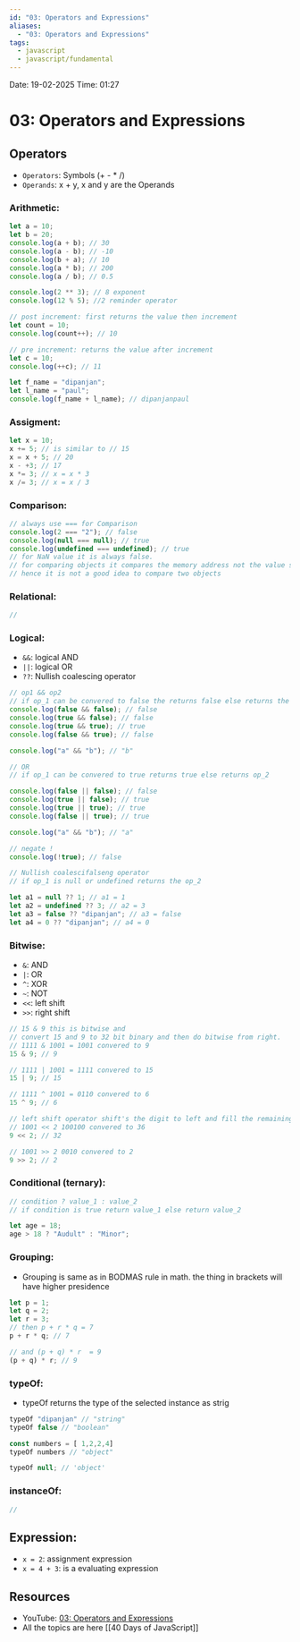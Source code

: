 ```yaml
---
id: "03: Operators and Expressions"
aliases:
  - "03: Operators and Expressions"
tags:
  - javascript
  - javascript/fundamental
---
```


Date: 19-02-2025
Time: 01:27

# 03: Operators and Expressions

## Operators

- `Operators`: Symbols (+ - \* /)
- `Operands`: x + y, x and y are the Operands

### Arithmetic:

```javascript
let a = 10;
let b = 20;
console.log(a + b); // 30
console.log(a - b); // -10
console.log(b + a); // 10
console.log(a * b); // 200
console.log(a / b); // 0.5

console.log(2 ** 3); // 8 exponent
console.log(12 % 5); //2 reminder operator

// post increment: first returns the value then increment
let count = 10;
console.log(count++); // 10

// pre increment: returns the value after increment
let c = 10;
console.log(++c); // 11

let f_name = "dipanjan";
let l_name = "paul";
console.log(f_name + l_name); // dipanjanpaul
```

### Assigment:

```javascript
let x = 10;
x += 5; // is similar to // 15
x = x + 5; // 20
x - +3; // 17
x *= 3; // x = x * 3
x /= 3; // x = x / 3
```

### Comparison:

```javascript
// always use === for Comparison
console.log(2 === "2"); // false
console.log(null === null); // true
console.log(undefined === undefined); // true
// for NaN value it is always false.
// for comparing objects it compares the memory address not the value stored in
// hence it is not a good idea to compare two objects
```

### Relational:

```javascript
//
```

### Logical:

- `&&`: logical AND
- `||`: logical OR
- `??`: Nullish coalescing operator

```javascript
// op1 && op2
// if op_1 can be convered to false the returns false else returns the op_2
console.log(false && false); // false
console.log(true && false); // false
console.log(true && true); // true
console.log(false && true); // false

console.log("a" && "b"); // "b"

// OR
// if op_1 can be convered to true returns true else returns op_2

console.log(false || false); // false
console.log(true || false); // true
console.log(true || true); // true
console.log(false || true); // true

console.log("a" && "b"); // "a"

// negate !
console.log(!true); // false

// Nullish coalescifalseng operator
// if op_1 is null or undefined returns the op_2

let a1 = null ?? 1; // a1 = 1
let a2 = undefined ?? 3; // a2 = 3
let a3 = false ?? "dipanjan"; // a3 = false
let a4 = 0 ?? "dipanjan"; // a4 = 0
```

### Bitwise:

- `&`: AND
- `|`: OR
- `^`: XOR
- `~`: NOT
- `<<`: left shift
- `>>`: right shift

```javascript
// 15 & 9 this is bitwise and
// convert 15 and 9 to 32 bit binary and then do bitwise from right.
// 1111 & 1001 = 1001 convered to 9
15 & 9; // 9

// 1111 | 1001 = 1111 convered to 15
15 | 9; // 15

// 1111 ^ 1001 = 0110 convered to 6
15 ^ 9; // 6

// left shift operator shift's the digit to left and fill the remaining with 0
// 1001 << 2 100100 convered to 36
9 << 2; // 32

// 1001 >> 2 0010 convered to 2
9 >> 2; // 2
```

### Conditional (ternary):

```javascript
// condition ? value_1 : value_2
// if condition is true return value_1 else return value_2

let age = 18;
age > 18 ? "Audult" : "Minor";
```

### Grouping:

- Grouping is same as in BODMAS rule in math. the thing in brackets will have higher presidence

```javascript
let p = 1;
let q = 2;
let r = 3;
// then p + r * q = 7
p + r * q; // 7

// and (p + q) * r  = 9
(p + q) * r; // 9
```

### typeOf:

- typeOf returns the type of the selected instance as strig

```javascript
typeOf "dipanjan" // "string"
typeOf false // "boolean"

const numbers = [ 1,2,2,4]
typeOf numbers // "object"

typeOf null; // 'object'
```

### instanceOf:

```javascript
//
```

## Expression:

- `x = 2`: assignment expression
- `x = 4 + 3`: is a evaluating expression

## Resources

- YouTube: [03: Operators and Expressions](https://www.youtube.com/watch?v=vI95K-_JLOw)
- All the topics are here [[40 Days of JavaScript]]
